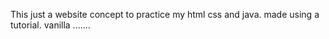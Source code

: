 This just a website concept to practice my html css and java. made using a tutorial. vanilla
.......